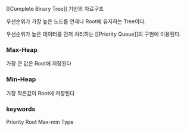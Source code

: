 
[[Complete Binary Tree]] 기반의 자료구조

우선순위가 가장 높은 노드를 언제나
Root에 유지하는 Tree이다.

우선순위가 높은 데이터를 먼저 처리하는
[[Priority Queue]]의 구현에 이용된다.


### Max-Heap

가장 큰 값은 Root에 저장된다

### Min-Heap

가장 작은값이 Root에 저장된다

### keywords

Priority Root
Max-min Type






